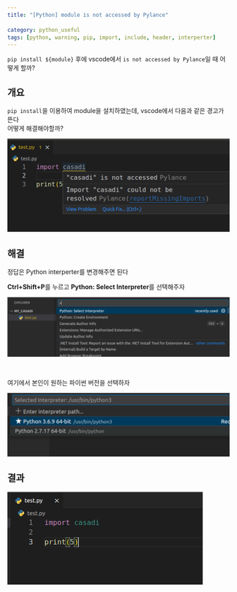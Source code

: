 ```yaml
---
title: "[Python] module is not accessed by Pylance"

category: python_useful
tags: [python, warning, pip, import, include, header, interperter]
---
```


`pip install ${module}` 후에 vscode에서 `is not accessed by Pylance`일 때 어떻게 할까?

## 개요

`pip install`을 이용하여 module을 설치하였는데, vscode에서 다음과 같은 경고가 뜬다 <br/>
어떻게 해결해야할까? <br/>

![](/assets/img/python/2022-11-02/Selection_001.png)

## 해결

정답은 Python interperter를 변경해주면 된다

**Ctrl+Shift+P**를 누르고 **Python: Select Interpreter**를 선택해주자 <br/>

![](/assets/img/python/2022-11-02/Selection_002.png)

<br/>

여기에서 본인이 원하는 파이썬 버전을 선택하자 

![](/assets/img/python/2022-11-02/Selection_003.png)

## 결과

![](/assets/img/python/2022-11-02/Selection_004.png)